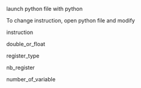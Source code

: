 launch python file with python

To change instruction, open python file and modify

instruction

double_or_float

register_type

nb_register

number_of_variable
